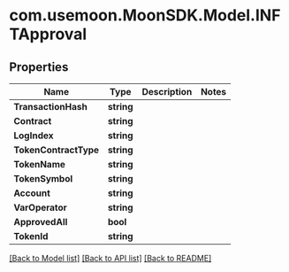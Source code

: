 # com.usemoon.MoonSDK.Model.INFTApproval

## Properties

Name | Type | Description | Notes
------------ | ------------- | ------------- | -------------
**TransactionHash** | **string** |  | 
**Contract** | **string** |  | 
**LogIndex** | **string** |  | 
**TokenContractType** | **string** |  | 
**TokenName** | **string** |  | 
**TokenSymbol** | **string** |  | 
**Account** | **string** |  | 
**VarOperator** | **string** |  | 
**ApprovedAll** | **bool** |  | 
**TokenId** | **string** |  | 

[[Back to Model list]](../README.md#documentation-for-models) [[Back to API list]](../README.md#documentation-for-api-endpoints) [[Back to README]](../README.md)

